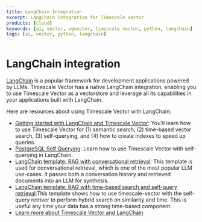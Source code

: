 ```yaml
---
title: LangChain Integration
excerpt: LangChain integration for Timescale Vector
products: [cloud]
keywords: [ai, vector, pgvector, timescale vector, python, langchain]
tags: [ai, vector, python, langchain]
---
```


# LangChain integration

[LangChain](https://www.langchain.com/) is a popular framework for development applications powered by LLMs. Timescale Vector has a native LangChain integration, enabling you to use Timescale Vector as a vectorstore and leverage all its capabilities in your applications built with LangChain.

Here are resources about using Timescale Vector with LangChain:

- [Getting started with LangChain and Timescale Vector](https://python.langchain.com/docs/integrations/vectorstores/timescalevector): You'll learn how to use Timescale Vector for (1) semantic search, (2) time-based vector search, (3) self-querying, and (4) how to create indexes to speed up queries.
- [PostgreSQL Self Querying](https://python.langchain.com/docs/integrations/retrievers/self_query/timescalevector_self_query): Learn how to use Timescale Vector with self-querying in LangChain.
- [LangChain template: RAG with conversational retrieval](https://github.com/langchain-ai/langchain/tree/master/templates/rag-timescale-conversation): This template is used for conversational retrieval, which is one of the most popular LLM use-cases. It passes both a conversation history and retrieved documents into an LLM for synthesis.
- [LangChain template: RAG with time-based search and self-query retrieval](https://github.com/langchain-ai/langchain/tree/master/templates/rag-timescale-hybrid-search-time):This template shows how to use timescale-vector with the self-query retriver to perform hybrid search on similarity and time. This is useful any time your data has a strong time-based component.
- [Learn more about Timescale Vector and LangChain](https://blog.langchain.dev/timescale-vector-x-langchain-making-postgresql-a-better-vector-database-for-ai-applications/)
